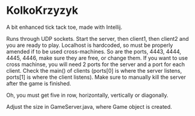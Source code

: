 # KolkoKrzyzyk
A bit enhanced tick tack toe, made with Intellij.

Runs through UDP sockets.
Start the server, then client1, then client2 and you are ready to play.
Localhost is hardcoded, so must be properly amended if to be used cross-machines. So are the ports, 4443, 4444, 4445, 4446, make sure they are free, or change them. If you want to use cross machinse, you will need 2 ports for the server and a port for each client. Check the main() of clients (ports[0] is where the server listens, ports[1] is where the client listens). 
Make sure to manually kill the server after the game is finished.

Oh, you must get five in row, horizontally, vertically or diagonally.

Adjust the size in GameServer.java, where Game object is created.
